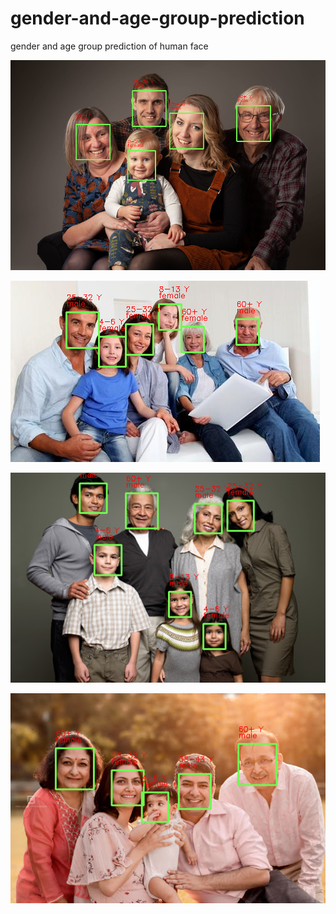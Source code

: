 # gender-and-age-group-prediction
gender and age group prediction of human face

![GitHub Logo](/results/r1.png)

![GitHub Logo](/results/r2.png)

![GitHub Logo](/results/r3.png)

![GitHub Logo](/results/r4.png)
